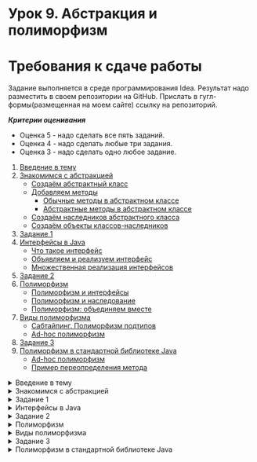 # Урок 9. Абстракция и полиморфизм


# Требования к сдаче работы
Задание выполняется в среде программирования Idea. Результат надо разместить в своем репозитории на GitHub.
Прислать в гугл-формы(размещенная на моем сайте) ссылку на репозиторий.


***Критерии оценивания***
* Оценка 5 - надо сделать все пять заданий.
* Оценка 4 - надо сделать любые три задания.
* Оценка 3 - надо сделать одно любое задание.

1. [Введение в тему](#введение-в-тему)
2. [Знакомимся с абстракцией](#знакомимся-с-абстракцией)
   * [Создаём абстрактный класс](#создаём-абстрактный-класс)
   * [Добавляем методы](#добавляем-методы)
     - [Обычные методы в абстрактном классе](#обычные-методы-в-абстрактном-классе)
     - [Абстрактные методы в абстрактном классе](#абстрактные-методы-в-абстрактном-классе)
   * [Создаём наследников абстрактного класса](#создаём-наследников-абстрактного-класса)
   * [Создаём объекты классов-наследников](#создаём-объекты-классов-наследников)
3. [Задание 1](#задание-1)
4. [Интерфейсы в Java](#интерфейсы-в-java)
    * [Что такое интерфейс](#что-такое-интерфейс)
    * [Объявляем и реализуем интерфейс](#объявляем-и-реализуем-интерфейс)
    * [Множественная реализация интерфейсов](#множественная-реализация-интерфейсов)
5. [Задание 2](#задание-2)
6. [Полиморфизм](#полиморфизм)
   * [Полиморфизм и интерфейсы](#полиморфизм-и-интерфейсы)
   * [Полиморфизм и наследование](#полиморфизм-и-наследование)
   * [Полиморфизм: объединяем вместе](#полиморфизм-объединяем-вместе)
7. [Виды полиморфизма](#виды-полиморфизма)
   * [Сабтайпинг. Полиморфизм подтипов](#сабтайпинг-полиморфизм-подтипов)
   * [Ad-hoc полиморфизм](#ad-hoc-полиморфизм)
8. [Задание 3](#задание-3)
9. [Полиморфизм в стандартной библиотеке Java](#полиморфизм-в-стандартной-библиотеке-java)
   * [Ad-hoc полиморфизм](#ad-hoc-полиморфизм-1)
   * [Пример переопределения метода](#пример-переопределения-метода)

<details>
<summary>Введение в тему</summary>

# Введение в тему

Вы уже знаете, что в основе объектно-ориентированного программирования (ООП) лежат четыре принципа: инкапсуляция, наследование, абстракция и полиморфизм. С первыми двумя вы познакомились в прошлом спринте. А в этой теме вы рассмотрите абстракцию и полиморфизм.

Вы научитесь создавать абстрактные классы и узнаете, как в Java решена проблема множественного наследования. Расширите свои знания о приведении типов и научитесь:

* реализовывать абстрактный класс из нескольких классов;
* реализовывать интерфейс из одного или нескольких классов;
* перегружать метод.

Ещё вы изучите, как концепция полиморфизма реализована в стандартной библиотеке Java, и поймёте разницу между автоматическим и явным приведением ссылочных типов.

Но обо всём по порядку! Начнём с абстракции.

</details>

<details>
<summary>Знакомимся с абстракцией</summary>

# Знакомимся с абстракцией

Абстракция (англ. abstraction, «отвлечение»), применительно к ООП, это принцип, при котором пользователю класса доступны только методы, описывающие основное поведение, а остальные детали скрыты внутри реализации. Одним из инструментов для достижения абстракции является инкапсуляция. Используя этот принцип, программист описывает, что делает класс, а не то как он это делает.

Например, когда вы спрашиваете у своей умной колонки «Какая завтра будет погода?», запускается примерно такая цепочка действий:

* голосовой помощник анализирует ваш вопрос;
* переводит его в машинный код, понятный компьютеру;
* отправляет запрос на сервер;
* получает данные о погоде;
* переводит их в голосовое представление;
* и наконец воспроизводит ответ.

Всё это выполняется молниеносно, совершенно незаметно для пользователя. Вам не нужно понимать, какие процессы происходят внутри колонки, чтобы взаимодействовать с ней. Достаточно знать, что она умеет отвечать на вопросы.

Таким образом, разработчики предоставили вам простой в использовании голосовой интерфейс и дали возможность **абстрагироваться** от деталей его реализации.

![img_4.png](img_4.png)

Именно принцип абстракции в ООП позволяет программисту работать с объектами и классами, даже если он не знает, как они устроены и какие алгоритмы скрыты в их реализации.

Например, для работы с объектами класса `ArrayList` вам не обязательно знать о том, что они хранят элементы в обычном массиве и создают новый, если в старом заканчивается свободное место. Вам достаточно знать, что они умеют хранить элементы и добавлять новые.

А вот ещё один пример абстракции. Вы работали с классом `Random`, 
когда изучали цикл `while`. Чтобы сгенерировать случайное число,
нужно вызвать метод `nextInt(int bound)`. 
А вот конкретный алгоритм, реализованный внутри этого класса и 
отвечающий за генерацию, знать совсем не обязательно.

## Создаём абстрактный класс

Абстрактный класс — это базовый класс, у которого не может быть экземпляров.
На его основе создаются обычные классы, объединённые общими чертами.

В абстрактном классе могут быть различные поля и даже конструкторы,
основное отличие заключается в методах. 
Наряду с конкретными методами он может содержать и абстрактные — заготовки 
методов без реализации (без тела метода), только с их описанием. 
То есть абстрактные заготовки с информацией о том, **что** сможет делать объект. 
А реализация методов, то есть то, **как** объект будет что-то делать, 
будет находиться в классах-наследниках этого абстрактного класса.

Рассмотрим, как устроены абстрактные классы и для чего они нужны, 
на примере жаб и лягушек. И те, и другие относятся к одному классу животных — амфибиям.
И действительно, у них много общих черт:
* строение тела (четыре конечности, голова и отсутствие хвоста),
* гастрономические предпочтения (они едят насекомых),
* способ размножения (откладывают икру) и прочее.

Но есть и различия. И те, и другие умеют передвигаться по суше и дышать,
правда, делают это разными способами:

* лягушки прыгают, а жабы ходят;
* лягушки дышат лёгкими и кожей, а жабы — только лёгкими.

Допустим, нам нужно написать программу, 
в которой будет два класса — `Frog` (англ. «лягушка») и `Toad` (англ. «жаба»). 
Если у этих классов не будет общего родителя, то, 
во-первых, у нас появится много повторяющегося кода, а во-вторых, 
не будет прослеживаться их сходство.

Удобнее будет создать общий для них класс `Amphibian` (англ. «амфибия») и 
перечислить в нём названия методов, которые относятся ко всем земноводным: 
есть, размножаться, передвигаться, дышать. 
Это и будет нашей заготовкой для будущих амфибий — абстрактный класс `Amphibian`! 
А `Frog` и `Toad` станут его классами-наследниками, 
в которых пропишем конкретную реализацию методов: прыгучесть для лягушек, 
ходьбу для жаб и так далее.

![img_5.png](img_5.png)

Пришло время объявить **абстрактный** класс. 
Для этого нужно указать специальное ключевое слово `abstract`:

```java
public abstract class Amphibian {
    
} 
```

Отлично! Получился абстрактный класс `Amphibian`, который будет описывать всех 
земноводных животных.

У абстрактных классов есть одна важная особенность: 
**у них не может быть объектов**.
В природе тоже из икры не может появиться какая-нибудь абстрактная амфибия — 
она всегда будет либо жабой, либо лягушкой (или другим конкретным представителем вида земноводных).

Создавать объекты, относящиеся к абстрактным классам, 
можно в классах-наследниках. Об этом расскажем дальше.



```java
public class Practicum {

    public static void main(String[] args) {
        Amphibian abstractAmphibian = new Amphibian();
    }
}

abstract class Amphibian {
    
}
```
```
Если же вы всё-таки попытаетесь в своей программе создать абстрактную амфибию, 
Java выдаст ошибку: “`Amphibian is abstract; cannot be instantiated`” 
(англ. «`Amphibian` — абстрактный класс; у него не может быть объектов»).

```

> 💡 В коде стандартной библиотеки Java есть много абстрактных классов. 
> Например, в классе AbstractList представлены заготовки методов, 
> которые реализованы в классе-наследнике ArrayList. 
> Коллекция LinkedList тоже наследуется от AbstractList, 
> поэтому набор её базовых методов такой же, как и у ArrayList, 
> но способ хранения данных внутри класса другой.


## Добавляем методы

Итак, вы объявили абстрактный класс `Amphibian`. 
Теперь добавим в него методы, которые в абстрактных классах могут быть двух видов:

* обычные (они пишутся с реализацией, которая будет общей для всех классов-наследников);
* и абстрактные (они указываются без реализации, потому что у каждого из классов-наследников она будет своя).

Рассмотрим каждый из них подробнее.

### Обычные методы в абстрактном классе
Если у группы разных объектов реализация какого-то действия совпадает, то её лучше написать сразу в абстрактном классе, внутри обычного метода. В таком случае не придётся дублировать один и тот же код во множестве классов.

Например, и лягушки, и жабы одинаковым образом реализуют метод `eat()` — и те, и другие с удовольствием едят насекомых. Поэтому можно сделать его общим. 
Для этого внутри абстрактного класса объявим обычный метод `eat()` и напишем его реализацию:

```java
public abstract class Amphibian {

    public void eat() { 
        System.out.println("Кушаю насекомых!");
    }
} 
```

Теперь метод `eat()` и его реализация будут общими для всех классов-наследников абстрактного класса `Amphibian`.

### Абстрактные методы в абстрактном классе

Как вы выяснили, у лягушек и жаб есть ещё и такие совпадающие 
действия — передвигаться по суше и дышать, но реализуют они их разными способами. 
Чтобы корректно отобразить это в программе, нам понадобятся **абстрактные методы**.

При объявлении абстрактного метода указывается только его 
сигнатура(_имя метода вместе с упорядоченным набором его параметров._) и 
тип возвращаемого значения, а тело не требуется.

Абстрактные методы дают информацию только о том, 
что сможет делать объект класса-наследника. Например, передвигаться по суше — `move()`. 
Информацию о том, как именно он будет это делать (прыгать или ходить),
будут содержать классы-наследники абстрактного класса `Amphibian` — `Frog` и `Toad`.

Чтобы объявить абстрактный метод, 
перед типом возвращаемого значения необходимо указать ключевое слово `abstract`. 
Тело метода при этом будет отсутствовать — вместо него ставится точка с запятой:

```java
public abstract class Amphibian {

    public void eat() { // обычный метод с реализацией
        System.out.println("Кушаю насекомых!");
    }

    public abstract void move(); // абстрактный метод без реализации
}
```

Метод `move()` будет общим для всех классов-наследников абстрактного класса `Amphibian`,
но реализовывать его они будут по-разному. Как именно — расскажем дальше.

Бывают случаи, когда разработчику нужно создать базовый класс с общей логикой. 
Тогда абстрактных методов в абстрактном классе может не быть.

Например, в математике есть фигура параллелограмм — четырёхугольник, 
у которого противоположные стороны попарно параллельны. 
Частные случаи параллелограмма — ромб, квадрат и прямоугольник.
У них есть два одинаковых свойства — высота и ширина, 
а также общий способ подсчёта площади фигуры.


![img_6.png](img_6.png)

В коде это можно представить следующим образом:

```java
public abstract class Parallelogram { // объявление абстрактного класса
    private double height; // высота
    private double width; // ширина

    // класс будет содержать только обычный метод
    // для нахождения площади
    public double getArea() { // 
        return height * width;
    }
}
```
Абстрактный класс, в котором есть только обычные методы, 
всё равно будет абстрактным. 
А вот если в обычном классе появится хотя бы один абстрактный метод — 
нужно будет этот класс объявить абстрактным, иначе возникнет ошибка.

### Создаём наследников абстрактного класса

Абстрактный класс — это только заготовка,
которая становится конкретной и реализуется в полной мере только в классах-наследниках.

Класс-наследник должен реализовать 
все унаследованные абстрактные методы, 
иначе при компиляции программы возникнет ошибка:
“`<Class name> is not abstract and does not override abstract method <method name> in 
<abstract class name`>” (англ. «[Класс] не является абстрактным и не переопределяет метод из [абстрактного класса]»).

От абстрактного класса `Amphibian` с помощью ключевого слова `extends` объявим 
два класса-наследника — `Frog` и `Toad`. 
И опишем в них реализацию абстрактного метода `move()`. 
Для этого укажем сигнатуру метода и напишем тело метода в фигурных скобках с 
аннотацией `@Override`:

`Frog.java`
```java
public class Frog extends Amphibian {

    @Override
    public void move() {
        System.out.println("Я передвигаюсь по суше прыжками.");
    }

}
```

`Toad.java`
```java
public class Toad extends Amphibian {

    @Override
    public void move() {
        System.out.println("Я важно хожу.");
    }

}
```

> Допустим, разработчик не хочет реализовывать в классе-наследнике 
> все абстрактные методы базового класса. 
> Тогда он обязательно должен объявить класс-наследник также абстрактным.


### Создаём объекты классов-наследников

У абстрактного класса не может быть объектов. 
Зато они могут быть у его классов-наследников.
И объявляются эти объекты через конструктор конкретного класса.

Например, чтобы создать экземпляр класса `Frog`, 
необходимо вызвать его конструктор `new Frog()`:

```java
public class Practicum {

    public static void main(String[] args) {
        Frog frog = new Frog();
        System.out.println("Привет! Я - зелёная лягушка.");
        frog.move();

        Toad toad = new Toad();
        System.out.println("Привет! Я - коричневая жаба.");
        toad.move();
    }

}
```

Обратите внимание, что при создании объектов в программе будет
вызван конструктор конкретного класса `Frog` или `Toad`, а не `Amphibian`.

Абстрактный класс содержит конструктор по умолчанию, 
но вы можете определить вместо него любые конструкторы с параметрами.

Например, создадим общую переменную `color` в абстрактном классе `Amphibian` и будем передавать в неё конкретный цвет из классов-наследников:

`Amphibian.java`
```java
public abstract class Amphibian {
    private String color;

    protected Amphibian(String color) {
        this.color = color;
    }

    public abstract void move();

    public abstract String getColor();

    public void eat() {
        System.out.println("Кушаю насекомых");
    }

}
```
У абстрактного класса `Amphibian` появился конструктор с параметром! 
До этого конструкторы по умолчанию классов-наследников обращались к
конструктору родителя без параметров. Но теперь его нет, поэтому возникнет ошибка.

Чтобы её исправить, необходимо доработать классы `Frog` и `Toad`. 
Они должны вызывать конструктор абстрактного класса с параметром `color`:

`Frog.java`

```java
public class Frog extends Amphibian {

    protected Frog() {
        super("зеленая");
    }

    @Override
    public void move() {
        System.out.println("Я передвигаюсь по суше прыжками.");
    }

    @Override
    public String getColor() {
        return color;
    }
}
```
`Toad.java`
```java
public class Toad extends Amphibian {

    protected Toad() {
        super("коричневая");
    }

    @Override
    public void move() {
        System.out.println("Я важно хожу.");
    }

    @Override
    public String getColor() {
        return color;
    }
}
```

Теперь, когда вы создаёте объекты классов `Frog` и `Toad`, 
вам не нужно указывать, зелёные они или коричневые.
Цвет находится внутри этих классов и одинаков для всех их объектов.

> Если у большинства классов-наследников 
> реализация какого-нибудь метода совпадает 
> — её можно перенести в абстрактный класс, чтобы избежать дублирования. 

Но при этом метод будет возвращать разное значение для разных классов: 
это будет зависеть от значения переменной color, переданной в конструктор.

Например, реализация метода `getColor()` у классов `Frog` и `Toad` получилась одинаковой.
Вынесем её в базовый класс `Amphibian`:

`Practicum.java`

```java
public class Practicum {

    public static void main(String[] args) {
        Frog frog = new Frog();
        System.out.println("Привет! Я - " + frog.getColor() + " лягушка.");
        frog.move();

        Toad toad = new Toad();
        System.out.println("Привет! Я - " + toad.getColor() + " жаба.");
        toad.move();
    }

}
```

`Amphibian.java`

```java
public abstract class Amphibian {
    protected String color;

    protected Amphibian(String color) {
        this.color = color;
    }

    public abstract void move();

    public String getColor() {
        return color;
    }

    public void eat() {
        System.out.println("Кушаю насекомых");
    }

}
```

`Frog.java`
```java
public class Frog extends Amphibian {

    protected Frog() {
        super("зеленая");
    }

    @Override
    public void move() {
        System.out.println("Я передвигаюсь по суше прыжками.");
    }

}
```
`Toad.java`
```java
public class Toad extends Amphibian {

    protected Toad() {
        super("коричневая");
    }

    @Override
    public void move() {
        System.out.println("Я важно хожу.");
    }

}
```
> Теперь классы-наследники могут использовать реализацию метода из родительского класса либо переопределить её.
</details>

<details>
<summary>Задание 1 </summary>

# Задание 1

В уроке вы столкнулись с задачей выбора методов будущего абстрактного класса. 
Такие решения лучше принимать до написания программы. 
Этот этап — проектирование будущего решения, отличает дилетантов от профессионалов. 
Теперь, опираясь на результаты этапа проектирования, 
вы можете реализовать свою иерархию классов для питомцев.

У любого домашнего питомца `Pet` есть несколько действий:

* спать `sleep()` (при вызове этого метода ваша программа должна выводить слово Сплю),
* играть `play()` (программа должна вывести Играю)
* издавать какой-то звук `giveVoice()`

а также свойство — количество лапок `pawsCount`.   

Дополнительно к базовым возможностям, 
кошка может поймать мышку `catchMouse()` (в этом случае выведите `Поймала мышку!`), 
хомяк — спрятать еду `hideFood()` (`Вся еда — в щёчках!`), 
а собака — принести палку `bringStick()` (`Принёс палочку, как хороший мальчик!`).

`Practicum.java`
```java
public class Practicum {

    public static void main(String[] args) {
        Cat cat = new Cat();
        cat.catchMouse();
        cat.giveVoice();

        Dog dog = new Dog();
        dog.bringStick();
        dog.play();

        Hamster hamster = new Hamster();
        hamster.hideFood();
        hamster.sleep();

        Fish fish = new Fish();
        fish.sleep();

        Spider spider = new Spider();
        System.out.println("У паука " + spider.getPawsCount() + " лапок.");
    }

}
```

`Pet.java`
```java
public class Pet {
}
```

`Fish.java`
```java
public class Fish {
}
```

`Spider.java`
```java
public class Spider {
}
```
`Dog.java`
```java
public class Dog {
}
```

`Cat.java`
```java
public class Cat {
}
```

`Hamster.java`
```java
public class Hamster {
}
```

# Подсказки

* Чтобы объявить абстрактный класс, используйте ключевое слово `abstract`
перед объявлением класса — `public abstract class Pet`.
* Чтобы указать, что классы наследуется от абстрактного, 
используйте ключевое слово `extends` и название абстрактного класса — 
`public class Cat extends Pet`.
* Реализации методов `sleep()`, `play()` 
у всех питомцев совпадают — эти методы можно вынести в абстрактный класс
в виде обычных, не абстрактных методов.

* Во всех классах есть метод с одинаковой сигнатурой `giveVoice()`,
но значение, которое возвращает метод, отличается. 
Это можно выразить с помощью добавления в класс `Pet` 
конструктора с параметром `Pet(String voice)` и перенести метод в абстрактный класс.

* Ключевое слово `super` позволяет вызвать метод или конструктор суперкласса, 
а также обратиться к его полям. (Вызов конструктора класса-родителя через `super`
должен быть первой строкой в конструкторе класса-наследника.)

* Геттеры и сеттеры нужны для работы с полями класса, закрытыми модификатором private.

</details>


<details>
<summary>Интерфейсы в Java</summary>

# Интерфейсы в Java

Механизм наследования в Java очень удобен, но у него есть важное ограничение 
— **наследоваться можно только от одного класса**. 
Этот запрет поставлен для того, чтобы предотвратить ситуацию конфликтного наследования,
которая называется **проблемой ромба, или алмаза** (англ. _diamond problem_) и может возникать в языках с множественным наследованием.

> Встречается и более устрашающее название: убийственный ромб (алмаз) смерти (англ. deadly diamond of death).

Предположим, у нас есть абстрактный класс `Animal` (англ. «животное») с
абстрактным методом `eat()` (англ. «есть»). От класса `Animal` наследуются класс `Pet` 
(англ. «домашнее животное») и класс `Mammal` (англ. «млекопитающее»).

В каждом из них метод `eat()` реализован по-своему:
* «Кушаю еду, которую даёт мне хозяин!» — в классе `Pet`;
* «Кушаю еду, которую раздобуду сам!» — в классе `Mammal`.

Кроме этого, и у `Pet`, и у `Mammal` есть уникальные методы:

* `playWithToy()` (англ. «играть с игрушкой»), актуальный для домашних питомцев,
* `feedWithMilk()` (англ. «кормить потомство молоком»), характерный для млекопитающих.

А теперь представьте, что нам нужно создать ещё один класс — `Cat` (англ. «кошка»).
Он должен описывать кошку, которая является и млекопитающим, 
и домашним животным. 

В языке с множественным наследованием было бы удобно унаследовать класс `Cat` и от `Pet`,
и от `Mammal`, потому что кошка совмещает в себе 
уникальные методы и домашних питомцев, и млекопитающих.

Но и у `Pet`, и у `Mammal` есть общий метод `eat()` — с разными реализациями. 
Какую же из них в таком случае должен использовать класс `Cat` при вызове метода `eat()` 
у своего объекта?

![img_7.png](img_7.png)

Это и есть проблема ромба. Из-за неё программа бы не смогла выполнить метод `eat()`
и завершила бы работу с ошибкой. Или ещё хуже: выполнила бы не ту реализацию, 
на которую рассчитывал разработчик.
Именно поэтому в `Java` и запрещено множественное наследование: 
ещё на стадии компиляции будет выдана ошибка.

И всё же в некоторых случаях сложная иерархия необходима. 
Например, чтобы обозначить, что кошка — это и млекопитающее,
и домашний питомец. Для этого используют **интерфейсы**. Рассмотрим подробнее, что это такое.


## Что такое интерфейс

Чтобы, с одной стороны, обойти ограничение множественного наследования,
а с другой — решить проблему ромба, в Java добавили **интерфейсы** (англ. interface — «взаимодействие»).

В обычной жизни вы не раз сталкивались с интерфейсами. 
Например, у любого автомобиля есть педаль газа, педаль тормоза и руль — это интерфейс, 
с помощью которого водитель взаимодействует с машиной. 
Интерфейс описывает общую концепцию функциональности (автомобиль умеет набирать и 
снижать скорость, менять направление движения), 
а её конкретная реализация (форма педалей, дизайн руля) зависит от производителя.

В программировании **интерфейс** (англ. _interface_)— это набор сигнатур методов, 
которые описывают функциональность объектов относящихся к интерфейсу, 
но не реализуют её. 
Интерфейс может быть имплементирован, или реализован (от англ. _implement_ — «реализовывать»), 
его классах-реализациях, которые наполняют методы конкретным поведением. 
Можно воспринимать интерфейс как контракт: класс, который реализует интерфейс,
обязуется выполнять методы, описанные в нём.

На основе интерфейса нельзя создавать объект: у него нет конструктора по умолчанию 
и в него нельзя добавить конструкторы с параметрами.

В чём-то интерфейсы похожи на абстрактные классы, но всё же между ними есть различия. И самое главное — концептуальное:
* Абстрактные классы нужны для того, чтобы у всех классов-наследников создавать 
и поддерживать общую _структуру_. 
Они как бы говорят: «Все мои наследники будут похожи на меня: и свойствами, и методами!».

* Интерфейсы нужны для обозначения, что класс-реализация обладает 
определённой функциональностью. Их девиз мог бы быть таким: «Объекты класса, 
который имплементирует меня, умеют делать кое-что определённое!».

![img_8.png](img_8.png)

Представим, что нам нужно написать приложение для орнитологов-любителей.
Первым делом создадим абстрактный класс `Bird`, который описывает птиц. 
А дальше нужно решить: если мы прямо внутри него создадим абстрактный метод `fly()`, 
то что делать с пингвинами, страусами и другими птицами, которые не летают?

Можно, конечно, вместо одного создать два абстрактных класса:
для летающих и для нелетающих птиц. Они будут различаться всего лишь одним параметром,
а в остальном — дублировать друг друга. Это явно не лучшее решение.

Правильнее будет функциональность полёта вынести в интерфейс 
`Flyable` (от англ. «способный летать») с относящимися к нему методами взлёта, 
посадки и так далее. Все классы-наследники абстрактного класса `Bird`, 
описывающие летающих птиц, будут реализовывать этот интерфейс.

![img_9.png](img_9.png)

Интерфейс лишь указывает, что класс, реализующий его, обладает функциональностью, 
которая описана в этом интерфейсе. В нашем примере это — способность летать.

При этом один и тот же интерфейс может реализовывать множество разных, 
ни чём больше не связанных друг с другом классов. 
И в то же время один и тот же класс может реализовывать множество разных интерфейсов. 
Таким образом, при необходимости можно применить этот же интерфейс `Flyable` не только к птицам, 
но и к летучим мышам, самолётам, летающим белкам или воздушным змеям!

## Объявляем и реализуем интерфейс

Предположим, у нас есть готовое приложение-календарь, которое реализовано в классе `CalendarApp`. 
И мы хотим добавить в него новую функцию — возможность создавать, редактировать и 
удалять заметки. Для решения этой задачи удобнее всего будет создать отдельный интерфейс
с нужным нам функционалом. Назовём его `NoteBook`.

> 💡 В Java названия интерфейсов как правило являются прилагательными и заканчиваются 
> на суффикс -able (например, Serializable, Clonable или Iterable).
> Но иногда разработчики отступают от этого правила даже в коде 
> стандартной библиотеки — например, когда интерфейс представляет 
> собой семейство классов. В этом случае интерфейсы называют именами существительными 
> (например, List и Map).


Объявление интерфейса похоже на объявление класса, только вместо `class` 
используется ключевое слово `interface`. 
Внутри указываются методы без реализации: все методы интерфейса являются абстрактными 
по умолчанию. Мы пока добавим только один из них:

```java
public interface NoteBook { // Объявление интерфейса
    void addNote(String note); // Сигнатура метода добавления заметки
}

```

Модификаторы доступа писать не нужно — все методы интерфейса по умолчанию являются публичными.

Итак, объявили интерфейс `NoteBook`. Теперь имплементируем его в классе `CalendarApp`.
Чтобы класс реализовывал интерфейс, необходимо после названия класса указать ключевое
слово `implements` и имя интерфейса, 
а над реализацией метода интерфейса указать аннотацию `@Override` :

```java
import java.util.ArrayList;
import java.util.List;

public class CalendarApp implements NoteBook {
    List<String> notes = new ArrayList<>();

    @Override
    public void addNote(String note) {
        notes.add(note);
        System.out.println("Заметка успешно добавлена!");
    }
}

```

> Класс обязательно должен либо реализовать все методы интерфейса, 
> либо объявить себя абстрактным — иначе при компиляции возникнет ошибка:
> “`<Class name> is not abstract and does not override abstract method <method name> 
> in <interface name>`” 
> (англ. «[Класс] не является абстрактным и не переопределяет метод из [интерфейса]»).

В интерфейс `NoteBook` был добавлен метод для удаления 
заметок — `deleteNote(int index)`. 

```java
import java.util.ArrayList;
import java.util.List;

interface NoteBook {
    void addNote(String note);

    void deleteNote(int index);
}

class CalendarApp implements NoteBook {
    List<String> notes = new ArrayList<>();

    @Override
    public void addNote(String note) {
        notes.add(note);
        System.out.println("Заметка успешно добавлена!");
    }
    @Override
    public void deleteNote(int index)
    {
        if (index >= 0 && index < notes.size() )
        {   notes.remove(index);
            System.out.println("Заметка успешно удалена!");
        }
        else {
            System.out.println("Неверный индекс для удаления заметки");
        }
    }
}

public class Practicum {

    public static void main(String[] args) {
        CalendarApp noteBook = new CalendarApp();
        noteBook.addNote("Зайти в магазин после работы.");
        noteBook.addNote("Позвонить маме.");

        noteBook.deleteNote(0);
    }

}
```

В интерфейсе можно объявить поля, но они всегда будут **статическими константами**(Поля интерфейсов по умолчанию будут иметь модификаторы `static final`). 
Поэтому в полях интерфейса сохраняют значения, которые нужно использовать 
в различных частях программы — их модификатор по умолчанию тоже будет `public`, как и у методов.


```java
interface Math {
    double PI = 3.141592653589793;
}

public class Practicum {

    public static void main(String[] args) {
       System.out.println("Значение числа Pi = " + Math.PI);
    }
}
```


## Множественная реализация интерфейсов

Один класс может реализовывать сразу несколько интерфейсов.

Вернёмся к примеру с птицами. Допустим, чайка в нашей программе реализует несколько интерфейсов:
`Flyable()` (от англ. «способность летать»), `Waterfowl()` (от англ. «способность плавать»),
`Hunter()` (от англ. «способность охотиться»). 
А утка только два: `Flyable()` и `Waterfowl()`.

В коде это можно описать следующим образом:
```java
public interface Flyable { // способность летать
    void fly(); //метод полёта
    void land(); //метод посадки
}

public interface Waterfowl { // способность плавать
    void swim(); // метод плаванья
}

public interface Hunter { // способность охотиться
    void hunt(); // метод охоты
}

public Seagull implements Flyable, Waterfowl, Hunter {

    @Override
    public void fly() {
        System.out.println("Парю над морем!"); 
    }

    @Override    
    public void land() {
        System.out.println("Мягкая посадка.");
    }

    @Override
    public void swim() {
        System.out.println("Качаюсь на волнах!");
    }

    @Override
    public void hunt() {
        System.out.println("Ловлю рыбку.");
    }
}

public Duck implements Flyable, Waterfowl {

    @Override
    public void fly() {
          System.out.println("Лечу над камышами!");
    }
    
    @Override
    public void land() {
        System.out.println("Смешно сажусь на воду.");
    }

    @Override
    public void swim() {
        System.out.println("Плаваю в пруду!");
    }
}

```

Возможность реализовывать несколько интерфейсов решает проблему ромба, 
которая описывалась в начале урока. Заменим классы `Animal`, `Pet` и `Mammal` на интерфейсы, 
а класс `Cat` будет их реализовывать.  
В результате получаем следующую иерархию:

![img_10.png](img_10.png)

В этом случае «проблемы ромба» уже не возникнет. 
Так как реализация метода `eat()` будет только одна — в классе `Cat`. 
Интерфейсы содержат только сигнатуру метода, поэтому неоднозначности, 
какую из реализаций метода вызвать, не возникнет.
Но теперь объект класса `Cat` можно использовать в качестве `Animal`, `Pet` или `Mammal`.

Начнём работать над этой схемой: дополним описание интерфейса `Pet` методом `eat() `
и добавим описание интерфейса `Mammal`:

`Mammal.java`
```java
public interface Mammal {
    // У интерфейса Mammal есть аналогичный метод
    void eat();
    void giveMilk();
}
```
`Pet.java`
```java
public interface Pet {
    int getPawsCount();
    void makeNoise();
    void play();
    //Добавляем метод eat()
    void eat();
} 
```

Чтобы указать, что класс `Cat` реализует оба интерфейса, 
необходимо перечислить их после ключевого слова implements через запятую и 
реализовать методы обоих интерфейсов. При этом «проблемы ромба» 
уже не возникнет — реализация метода `eat()` будет всего одна (в самом классе `Cat`):

```java
public class Cat implements Pet, Mammal {
    @Override
    public int getPawsCount() {
        return 4;
    }

    @Override
    public void makeNoise() {
        System.out.println("Мяу!");
    }

    @Override
    public void play() {
        System.out.println("Играю с мячиком.");
    }

    // Метод будет переопределять и метод из интерфейса Pet, и метод из интерфейса Mammal
    @Override
    public void eat() {
        System.out.println("Люблю покушать рыбку.");
    }

    @Override
    public void giveMilk() {
        System.out.println("Кормлю котят молоком.");
    }
}
```

Отлично, с множественной реализацией интерфейсов разобрались! 
Теперь объекты класса `Cat` можно использовать в программе,
указывая им любой из типов интерфейсов, которые имплементирует этот класс. 
Если нам необходимо в коде программы обращаться к кошке как к домашнему питомцу, 
мы укажем тип переменной `Pet`, а если как с млекопитающим — тип `Mammal`.


> Создайте проект и скопируйте в него код ниже и проверьте, что будут доступны только те методы, которые есть у указанного типа.

```java
public class Practicum {

    public static void main(String[] args) {
        Pet pet = new Cat();
        pet.play();
        pet.eat();
        // Такого метода в интерфейсе Pet нет - произойдет ошибка
        pet.giveMilk();

        Mammal mammal = new Cat();
        mammal.giveMilk();
        mammal.eat();
        // Такого метода в интерфейсе Mammal нет - произойдет ошибка
        mammal.play();
    }
}
class Cat implements Pet, Mammal {
    @Override
    public int getPawsCount() {
        return 4;
    }

    @Override
    public void makeNoise() {
        System.out.println("Мяу!");
    }

    @Override
    public void play() {
        System.out.println("Играю с мячиком.");
    }

    // Метод будет переопределять и метод из интерфейса Pet, и метод из интерфейса Mammal
    @Override
    public void eat() {
        System.out.println("Люблю покушать рыбку.");
    }

    @Override
    public void giveMilk() {
        System.out.println("Кормлю котят молоком.");
    }
}
interface Mammal {
    // У интерфейса Mammal есть аналогичный метод
    void eat();
    void giveMilk();
}
interface Pet {
    int getPawsCount();
    void makeNoise();
    void play();
    //Добавляем метод eat()
    void eat();
}
```

```dtd
submission/Practicum.java:8: error: cannot find symbol

        pet.giveMilk();

           ^

  symbol:   method giveMilk()

  location: variable pet of type Pet

submission/Practicum.java:14: error: cannot find symbol

        mammal.play();

              ^

  symbol:   method play()

  location: variable mammal of type Mammal

2 errors
```

Осталось совсем немного, чтобы закончить иерархию — давайте теперь унаследуем 
от `Animal` интерфейсы `Pet` и `Mammal`. 
Для того чтобы указать, что один интерфейс наследует другой,
в Java используется ключевое слово `extends`
(да, то самое, которое ранее мы использовали для наследования классов!):

```java
public interface Animal {
    int TYPES_OF_ANIMALS_COUNT = 1_600_000;

    void eat();
} 
```
```java
public interface Pet extends Animal {
    int getPawsCount();
    void makeNoise();
    void play();
    void eat();
}
```
```java
public interface Mammal extends Animal {
    void eat();
    void giveMilk();
}
```
Получается, теперь у нас кисулькены наследуют сразу три интерфейса! 
Использовать их в программе мы теперь можем,
указывая интерфейс `Animal`, который котики будут наследовать от интерфейсов `Pet` и `Mammal`:

```java
public class Practicum {

    public static void main(String[] args) {
        Pet pet = new Cat();
        pet.play();
        pet.eat();

        Mammal mammal = new Cat();
        mammal.giveMilk();
        mammal.eat();

        Animal animal = new Cat();
        animal.eat();
    }
}
class Cat implements Pet, Mammal {
    @Override
    public int getPawsCount() {
        return 4;
    }

    @Override
    public void makeNoise() {
        System.out.println("Мяу!");
    }

    @Override
    public void play() {
        System.out.println("Играю с мячиком.");
    }

    // Метод будет переопределять и метод из интерфейса Pet, и метод из интерфейса Mammal
    @Override
    public void eat() {
        System.out.println("Люблю покушать рыбку.");
    }

    @Override
    public void giveMilk() {
        System.out.println("Кормлю котят молоком.");
    }
}
interface Mammal extends Animal {
    void eat();
    void giveMilk();
}
interface Pet extends Animal {
    int getPawsCount();
    void makeNoise();
    void play();
    void eat();
}
interface Animal {
    int TYPES_OF_ANIMALS_COUNT = 1_600_000;

    void eat();
}

```

Подведём итоги. С помощью интерфейсов можно реализовать сложную иерархию сущностей, 
которую не получается сделать, используя классы.

Интерфейсы — это мощный механизм, который вы будете много использовать 
в своих программах. А
ещё они очень часто встречаются в коде стандартной библиотеки Java — например, 
уже знакомый вам класс `ArrayList` на самом деле реализует общий интерфейс 
для всех списков `List`, и в коде программы с `ArrayList`-ом можно работать, 
указывая переменной тип интерфейса, а не конкретного класса:

```java
import java.util.ArrayList;
import java.util.List;

public class Practicum {

    public static void main(String[] args) {
        List<Integer> fibonacciNumbers = new ArrayList<>();

        fibonacciNumbers.add(0);
        fibonacciNumbers.add(1);
        fibonacciNumbers.add(1);
        fibonacciNumbers.add(2);
        fibonacciNumbers.add(3);

        System.out.println("Первые 5 чисел Фибоначчи:");
        for (int i = 0; i < fibonacciNumbers.size(); i++) {
            System.out.println(fibonacciNumbers.get(i));
        }
    }

} 
```
</details>

<details>
<summary>Задание 2</summary>

# Задание 2

В этом задании вам необходимо применить полученные знания об интерфейсах и 
абстрактных классах так, чтобы связать все фигуры в единую иерархию и 
написать программу-калькулятор, вычисляющую площадь фигур: ромба, квадрата,
прямоугольника и круга. Перед тем как вы начнёте, изучите одно небольшое, но важное примечание.

### Примечание

В случае наследования интерфейсов следует быть осторожными.  
Соблюдайте логическую непротиворечивость и базовые принципы подстановки. 
Например, в этом тренажёре вам необходимо связать прямоугольник и квадрат 
в цепочку наследования. 
Если рассматривать вопрос с математической точки зрения, 
то сомнений не будет. Но с точки зрения логики методов, 
которые будут исполняться в  классах, может возникнуть парадокс.

Представьте, что у интерфейса `Прямоугольник` есть методы, 
устанавливающие ширину и высоту фигуры — `getWidth()/setWidth(int w)`
и `getHeight()/setHeight(int h)`.
А у интерфейса `Квадрат` может появиться метод `getSize()/setSize(int s)` — сторона квадрата.

В классе, который реализует интерфейс `Квадрат` вы будете вынуждены реализовать 
все три метода.  Таким образом, меняя сторону квадрата, 
вы будете неявно менять два значения: ширину и высоту фигуры. 
И такое поведение может быть неожиданным для того кода, который использует ваш объект, 
считая его `Прямоугольником`.

Чтобы избежать этого парадокса, нужно добавить в интерфейсы только общие методы.

### код 
```java
public class Practicum {

    public static void main(String[] args) {
        Rectangle rectangle = new Rectangle(4, 6);
        System.out.println("Площадь прямоугольника 4см*6см = " + rectangle.getArea());

        Square square = new Square(3);
        System.out.println("Площадь квадрата 3см*3см = " + square.getArea());

        Rhombus rhombus = new Rhombus(4, 3);
        System.out.println("Площадь ромба со стороной 4см и высотой 3см = " + rhombus.getArea());

        Circle circle = new Circle(2);
        System.out.println("Площадь круга с радиусом 2см = " + circle.getArea());
    }

}
```

```java
public class Circle {
    // Радиус круга
    private final double r;

    public Circle(double r) {
        this.r = r;
    }

    public double getArea() {
        return Math.PI * r * r;
    }
}
```

```java
// В качестве корня иерархии всех фигур необходимо использовать заготовку интерфейса Figure
public interface Figure {
    // Ниже напишите объявление метода/ов, которые будут общими для всей иерархии классов
    ...
}
```

```java
public ... Parallelogram ... {
}
```

```java
public class Rectangle {
    // Длины сторон прямоугольника
    private final double a;
    private final double b;

    public Rectangle(double a, double b) {
        this.a = a;
        this.b = b;
    }

    public double getArea() {
        return a * b;
    }
}
```

```java
public class Rhombus {
    // Длина стороны ромба
    private final double a;
    // Высота ромба
    private final double h;

    public Rhombus(double a, double h) {
        this.a = a;
        this.h = h;
    }

    public double getArea() {
        return a * h;
    }
}
```

```java
public class Square {
    // Длина стороны квадрата
    private final double a;

    public Square(double a) {
        this.a = a;
    }

    public double getArea() {
        return a * a;
    }
}
```

### Подсказки

* У классов `Square`, `Rhombus` и `Rectangle` совпадает реализация метода `double getArea()`. 
Такой метод можно вынести в абстрактный класс `Parallelogram`.
* У всех классов есть метод double `getArea()`. Поскольку сигнатура метода одинаковая,
а способ подсчёта площади фигуры внутри метода — разный, метод можно вынести в 
базовый интерфейс `Figure`.
* Классы `Square`, `Rhombus` и `Rectangle` используют одинаковый набор параметров, 
эти параметры можно вынести в абстрактный класс и создать конструктор с параметрами.
* Некоторые из фигур являются частными случаями других. 
Например, квадрат — это частный случай прямоугольника, 
а прямоугольник — частный случай параллелограмма.
Такие фигуры можно унаследовать друг от друга. 
Если затрудняетесь построить иерархию фигур, воспользуйтесь схемой:
![img_11.png](img_11.png)


</details>

<details>

<summary>Полиморфизм</summary>

# Полиморфизм

Пришло время познакомить вас с последним, четвёртым принципом объектно-ориентированного программирования — **полиморфизмом**.

**Полиморфизм** (в переводе с греческого означает «многообразный») — это способность принимать разные формы. 
Он встречается не только в программировании. Например, у бабочек-пестрокрыльниц весной крылья оранжевые с тёмными пятнами, а летом — тёмные с белыми полосами.

Один из ярких примеров полиморфизма в химии — модификации углерода. 
Он может принимать форму графита (и тогда его вставляют в карандаши) или форму алмаза (и тогда он отправляется на огранку к ювелиру).

![img_12.png](img_12.png)

### Полиморфизм и интерфейсы


В применении к языкам программирования **полиморфизм** означает способность кода, например, одного и того же метода, одинаково работать с данными разных типов.

Допустим, в программе есть интерфейс MailClient, который описывает функциональность отправки и получения писем:

```java
public interface MailClient {
    void send(String from, String to, String text);
    void recieve();
}
```

Этот интерфейс могут реализовывать разные классы: голубь, почтальон, электронная почта. 
С каждым из них программа будет работать одинаковым образом. 
Если же мы захотим отправить письмо с помощью телеграфа (или с помощью его улучшенного варианта - телетайпа), 
достаточно будет сделать так, чтобы он реализовывал интерфейс MailClient.

В коде это реализуется следующим образом:
```java
public class Dove implements MailClient {
    @Override
    public void send(String from, String to, String text) {
        System.out.println("Голубь полетел к " + to + " от " + from + " с письмом: " + text);
    }

    @Override
    public void recieve() {
        System.out.println("Голубь вернулся с ответным письмом!");
    }
}
```
```java
public class Telegraph implements MailClient {
    @Override
    public void send(String from, String to, String text) {
        System.out.println("Телеграф передал для " + to + " от " + from + " коды букв с посланием: " + text);
    }

    @Override
    public void recieve() {
        System.out.println("Телеграф напечатал ответное сообщение.");
    }
} 
```

Как вы уже знаете, на основе интерфейса нельзя создавать объекты. 
Но можно объявить переменную с типом интерфейса и присвоить ей в качестве значения объект любого класса, который реализует этот интерфейс.

```java
    MailClient mailClient; // объявили переменную с типом интерфейса MailClient
    
    if(currentCentury < 20) {
        // присваеваем переменной в качестве значения объект класса Dove
        mailClient = new Dove();
    } else {
        // присваеваем переменной в качестве значения объект класса Telegraph
        mailClient = new Telegraph();
    }
    
    // конкретный тип объекта не важен, если он реализует 
    // интерфейс MailClient, потому что у него есть метод send()
    mailClient.send();
```

Если коду требуется только функциональность, описанная в интерфейсе MailClient, 
то не важно, какой конкретный тип будет у объекта, способного отправить и получить почту. 
С телеграфом программа будет взаимодействовать так же, как с голубем — если у них одинаковый интерфейс.

Такой подход позволяет выбирать конкретную реализацию (голубь или телеграф) 
Например в зависимости от настроек программы, 

Дан интерфейс Openable, описывающий предметы, которые можно открыть, и два класса: `Can` и `Window`.
Доработаем классы таким образом, чтобы они реализовывали интерфейс Openable.

```java

class Can implements Openable {
    @Override
    public void open() {
        System.out.println("Чтобы открыть жестяную банку, нужно потянуть кольцо-ключ.");
    }
}

interface Openable {
    void open();
}

public class Practicum {

    public static void main(String[] args) {
        Openable can = new Can();
        can.open();

        Openable window = new Window();
        window.open();
    }
}

class Window implements Openable {
    @Override
    public void open() {
        System.out.println("Чтобы открыть окно, нужно повернуть ручку.");
    }
}
```

### Полиморфизм и наследование

Полиморфизм в программировании проявляется не только в особенностях работы с интерфейсами, но и в механизме наследования.
По аналогии с интерфейсами можно сохранять объект наследника в переменную с родительским типом.

Например, создадим класс, описывающий грызунов — `Rodent` (англ. «грызун»). Добавим в него методы, 
общие для всех его представителей: `crunch()` (англ. «грызть») и `sleep()` (англ. «спать»). 
Кроме них, у наследников класса `Rodent` будут и уникальные свойства:

* `dive()` (англ. «нырять») у класса `Capybara` (англ. «капибара»),
* `jump()` (англ. «прыгать») у класса `Jerboa` (англ. «тушканчик»).

Поскольку все тушканчики и капибары являются грызунами, а значит умеют спать и грызть, объекты этих классов можно сохранять в переменные с родительским типом:

```java
// тип переменной - абстрактный класс Rodent, тип присваемого объекта Capybara
Rodent a = new Capybara();
// тип переменной - абстрактный класс Rodent, тип присваемого объекта Jerboa
Rodent b = new Jerboa();
```

При этом, если вы попытаетесь, наоборот, в переменной с типом класса наследника сохранить объект с типом класса родителя, произойдёт ошибка.

```java
// нельзя присвоить объект родительского типа переменной с типом-наследником
Capybara c = new Rodent(); // Ошибка!
```

Так делать нельзя, потому что объект более общего класса `Rodent` не может полностью заменить объект расширенного класса `Capybara`.

Другими словами, капибары подходят и под общее понятие «грызун», и под частное — «капибара». 
Эти зверьки могут выступать в обеих ролях. Но общее понятие «грызун» нельзя просто так свести к частному понятию «капибара».
Объект типа `Rodent` ничего не знает про то, как нырять. И если попытаться вызвать метод `dive`, присущий капибарам, 
то объект не смог бы его выполнить. Ведь в нём нет информации об этом методе. Поэтому такое присваивание запрещено.

Запустите код .
```java
class Rodent {
    public void crunch() {
        System.out.println("Грызун грызёт что угодно.");
    }

    public void sleep() {
        System.out.println("Грызун уснул.");
    }
}

class Capybara extends Rodent {

    @Override
    public void crunch() {
        System.out.println("Капибара любит грызть кукурузу.");
    }

    @Override
    public void sleep() {
        System.out.println("Капибара крепко спит.");
    }

    public void dive() {
        System.out.println("Капибара умеет нырять.");
    }
}

public class Practicum {

    public static void main(String[] args) {
        Rodent capybara = new Capybara();
        capybara.crunch();
        capybara.sleep();
       
    }

}
```

При наследовании в Java классы связываются отношением **IS-A** (англ. «является»): 
один класс является подклассом другого. Все капибары — грызуны, но не все грызуны — капибары.

![img_13.png](img_13.png)

### Полиморфизм: объединяем вместе

А вот более сложный пример полиморфмизма: программистка Катя.

Да-да, полиморфизм применим и к ней тоже: дома Катя выступает в роли обычного человека, который спит и кушает, — это можно описать с помощью класса `Person`.
Но у Кати есть и дополнительная функциональность: на работе, как и любой другой наёмный сотрудник, 
она выполняет свои задачи и получает за это зарплату. Это лучше вынести в отдельный интерфейс — `Employee`, 
потому что не все люди работают. Кроме того, у Кати есть специфичные «методы», 
характерные для программистов: ей приходится часто и подолгу обдумывать решение своих задач и дебажить код.

Поэтому логично будет описать Катю как объект класса `SoftwareDeveloper`, который наследуется от класса `Person` и реализует интерфейс `Employee`.

![img_14.png](img_14.png)

В таких случаях говорят, что класс `SoftwareDeveloper` является **полиморфным**, потому что для него выполняется следующее условие: он связан отношением IS-A
с более чем одним типом (классом или интерфейсом).

Проверим это утверждение:
* Класс `SoftwareDeveloper` является подтипом типа `Employee` (A Software Developer IS-A Employee),
* Класс `SoftwareDeveloper` является подтипом типа `Person` (A Software Developer IS-A Person).

Но это ещё не всё! Класс `SoftwareDeveloper` также наследуется от базового класса `Object`, поэтому следующее утверждение тоже будет верным:
Класс `SoftwareDeveloper` является подтипом типа `Object` (A Software Developer IS-A Object).

> 💡 В Java все классы наследуются от класса Object. Поэтому все классы полиморфные.

> Способность одинаково работать с объектами разного типа — лишь один из видов полиморфизма. Об остальных вы узнаете дальше.

 
</details>

<details>

<summary>Виды полиморфизма</summary>

# Виды полиморфизма

В прошлом уроке вы начали знакомиться с полиморфизмом. У него есть несколько видов. В большинстве случаев выделяют три вида полиморфизма:
* **Параметрический полиморфизм** (от англ. parametric polymorphism).
* **Полиморфизм подтипов** (от англ. _subtype polymorphism_), или по-другому **сабтайпинг** (от англ. _subtyping_).
Этот вид также называют **полиморфизм включения** (от англ _inclusion polymorphism_).
* **Ad-hoc полиморфизм**, или перегрузка (англ. _overloading_). 

> В программировании также есть понятие переопределения (от англ. overriding),
> которое относится к наследованию. Перегрузку не следует путать с переопределением.

В этом уроке вы рассмотрите полиморфизм подтипов и ad-hoc полиморфизм. С параметрическим полиморфизмом познакомимся в следующей теме.

## Сабтайпинг. Полиморфизм подтипов

Идея сабтайпинга состоит в том, что вместо значений **одного типа** можно использовать значения его **подтипов**.

Например, в Java можно присвоить число `5` переменной с типом `int`. 
Но число `5` также можно присвоить и переменной с типом `float`. 
Это означает, что данные типа `int` могут использоваться там, где требуется `float`, потому что `int` является его подтипом.

```java
class Practicum {
    public static void main(String[] args) {
        int a = 3;
        int b = 19;

        // вызываем метод sum и передаём ему аргументы типа int
        System.out.println("Сумма " + a + " и " + b + " равна " + sum(a, b));
    }

    // параметры метода sum имеют тип float
    public static float sum(float a, float b) {
        return a + b;
    }
}
```

Важно не путать сабтайпинг с наследованием. Тип `int` не наследует от `float`, следовательно, он не является его подклассом.
> Понятие подкласса не применимо к типу int, так как это примитивный тип данных.

Но `float` содержит и дробные, и целые числа, то есть он **включает** в себя значения типа `int`. 
Поэтому, с точки зрения системы типов, `int` — это подтип `float`.

Однако в Java механизм наследования позволяет воспользоваться сабтайпингом. 
Рассмотрим пример. Предположим, у нас есть базовый класс `Person`, который может описать любого человека.
У него есть наследники — классы `Teacher` и `Student`, описывающие людей конкретных профессий.

И студенты, и учителя — люди, так что тип данных `Person` **включает** в себя два подтипа: `Teacher`
и `Student`. Таким образом, объекты этих классов могут использоваться везде, где требуются объекты типа `Person`, ведь они наследуют его характеристики.

```java
class Person {
    private final String name;

    Person(String name) {
        this.name = name;
    }

    public String getName() {
        return name;
    }
}

class Teacher extends Person {
    Teacher(String name) {
        super(name);
    }
}

class Student extends Person {
    Student(String name) {
        super(name);
    }
}


class Practicum {
    public static void main(String[] args) {
        // создаём объект типа Teacher и передаём его в метод, ожидающий тип Person
        Teacher teacher = new Teacher("Василий Петрович");
        printPersonName(teacher);

        // создаём объект типа Student и передаём его в метод, ожидающий тип Person
        Student student = new Student("Мария");
        printPersonName(student);
    }

    // параметр метода printPersonName имеет тип Person
    public static void printPersonName(Person person) {
        System.out.println("Меня зовут " + person.getName());
    }
}
```

Подытожим. С точки зрения наследования, `Teacher` и `Student` — это подклассы `Person`. А с точки зрения полиморфизма, 
`Teacher` и `Student` — подтипы `Person`. Разница в том, что понятие типа данных и его подтипов более общее. 
Вы это увидели в первом примере, где вообще не использовались классы.

Взаимосвязь тип-подтип распространяется и на использование интерфейсов. 
Все классы, которые реализуют какой-либо интерфейс, автоматически становятся его подтипами.

```java
interface Printable {
    void print();
}

class Book implements Printable {
    private final String title;

    public Book(String title) {
        this.title = title;
    }

    public String getTitle() {
        return title;
    }

    @Override
    public void print() {
        System.out.println("Книга \"" + title + '"');
    }
}

class Point implements Printable {
    private final int x;
    private final int y;

    public Point(int x, int y) {
        this.x = x;
        this.y = y;
    }

    public int getX() {
        return x;
    }

    public int getY() {
        return y;
    }

    @Override
    public void print() {
        System.out.println("x: " + x + ", y: " + y);
    }
}

public class Practicum {
    public static void main(String[] args) {
        // создаём объект типа Book и передаём его в метод, ожидающий тип Printable
        Book book = new Book("Анна Каренина");
        printThis(book);

        // Создаём объект типа Point и передаём его в метод, ожидающий тип Printable
        Point point = new Point(5, -12);
        printThis(point);
    }

    // параметр метода printThis имеет тип Printable
    public static void printThis(Printable printable) {
        printable.print();
    }
}
```

Разберём этот пример. Метод `printThis` ожидает аргумент с типом данных `Printable`. 
Так как `Printable` — интерфейс, создать объект непосредственно этого типа нельзя. 

> У интерфейсов нет конструкторов и нет возможности создать объект интерфейса.

Такой метод был бы бессмысленным, если бы система типов Java не реализовывала сабтайпинг.

Благодаря полиморфизму подтипов вместо объекта с типом `Printable` 
можно передать объект любого его подтипа. В нашем случае  — это объекты классов `Book` и `Point`.

> Полиморфизм включения позволяет использовать значения других типов, если они являются подтипами требуемого типа. 
> (Например, все классы, реализующие интерфейс, являются его подтипами и могут быть использованы вместо него.)
> 
> Объекты дочерних классов можно использовать вместо родительского.
> (Дочерние классы являются подтипами родительского, и их объекты могут быть использованы в качестве значений родительского типа.)

Отметим ещё один важный аспект работы с сабтайпингом. Если вместо родительского типа подставить объекты его подтипов, 
то у них будут доступны только общие с родительским типом методы. Если в объектах подтипов есть другие методы,
отсутствующие в родительском типе, то они будут недоступны.  

Вернёмся к предыдущему примеру. Тип параметра у метода `printThis` указан как `Printable`.
Этот интерфейс декларирует только один метод — `print`. Полиморфизм подтипов позволяет передать в метод `printThis`
объекты классов `Book` и `Point`. Но внутри этого метода они будут восприниматься только как объекты типа `Printable`,
поэтому у них будет доступен только метод `print`. И если попытаться вызывать другие методы, 
например, `getTitle` или `getX`, то компилятор выдаст ошибку.

Запустите программу и изучите её код. Обратите внимание на полиморфный класс `SoftwareDeveloper` и то, 
как ведут себя его объекты в зависимости от указанного типа переменной.
Добавьте ввод имени с клавиатуры и попробуйте заменить имя «Катя» на своё.

```java

import java.util.Scanner;

public class Practicum {

    public static void main(String[] args) {
        String name = "Катя";

        System.out.println("Что " + name + " делает как работник:");
        Employee employee = new SoftwareDeveloper(name);
        employee.work();
        System.out.println("Получает зарплату за месяц: " + employee.getSalary() + " р.");
        // Таких методов в интерфейсе Employee нет - произойдет ошибка
        // employee.eat();
        // employee.doDebug();

        System.out.println("\nЧто " + name + " делает как человек:");
        Person person = new SoftwareDeveloper(name);
        person.eat();
        person.sleep();
        // Таких методов в классе Person нет - произойдет ошибка
        // person.work();
        // person.doDebug();

        System.out.println("\nЧто " + name + " делает как программист:");
        SoftwareDeveloper softwareDeveloper = new SoftwareDeveloper(name);
        softwareDeveloper.doDebug();
        softwareDeveloper.think();
    }
}
interface Employee {
    void work();

    double getSalary();
}
class Person {
    private final String name;

    public Person(String name) {
        this.name = name;
    }

    public void eat() {
        System.out.println("Обедает в кафе.");
    }

    public void sleep() {
        System.out.println("Крепко спит всю ночь.");
    }
}
class SoftwareDeveloper extends Person implements Employee {

    public SoftwareDeveloper(String name) {
        super(name);
    }

    @Override
    public void work() {
        System.out.println("Выполняет свою работу - пишет код весь день.");
    }

    @Override
    public double getSalary() {
        return 100500.0;
    }

    public void doDebug() {
        System.out.println("Ищет ошибки в коде.");
    }

    public void think() {
        System.out.println("Обдумывает решение задачи.");
    }
}
```

Полиморфизм подтипов — относят к универсальному полиморфизму. 
Это означает, что с его помощью можно написать одну версию метода, и он сможет работать с множеством типов. 
В последнем примере метод `printThis` может работать с объектами любых классов, реализующих интерфейс `Printable`. 
При этом не нужно для каждого отдельного типа добавлять новую версию метода `printThis`. В
этом и выражается универсальность: одна реализация, множество типов.

А теперь перейдём к ad-hoc полиморфизму. Его можно назвать противоположным **универсальному полиморфизму**: он основан на различении типов.

> К универсальному полиморфизму относят параметрический полиморфизм и сабтайпинг.

### Ad-hoc полиморфизм

Ad-hoc можно перевести как «специальный» полиморфизм. При использовании сабтайпинга можно один раз определить функцию, 
и она будет работать для любого количества подтипов. А в ad-hoc полиморфизме нужно каждый раз определять специальный вариант функции.

В Java ad-hoc полиморфизм реализуется через перегрузку (англ. _overloading_) методов. 
Этот механизм позволяет создавать множество реализаций **одного и того же метода**(_То есть метода с одним и тем же именем_.) до тех пор, пока различаются типы,
порядок или количество его параметров. 
При этом тип возвращаемого значения можно как менять, так и оставить одинаковым во всех реализациях.

```java
import java.util.ArrayList;
import java.util.Arrays;

class Printer {
    void print(int i) {
        System.out.println("Целое число: " + i);
    }

    void print(double d) {
        System.out.println("Дробное число: " + d);
    }

    void print(String s) {
        System.out.println("Строка: " + s);
    }

    void print(Object o) {
        System.out.println("Объект: " + o);
    }

    void print(int[] ints) {
        System.out.println("Массив: " + Arrays.toString(ints));
    }

    void print(int x, int y) {
        System.out.println("Сумма чисел " + x + " и " + y + " равна " + (x+y));
    }
}

public class Practicum {
    public static void main(String[] args) {
        Printer printer = new Printer();

        printer.print(5);
        printer.print(2.5);
        printer.print("Шла Саша по шоссе");
        printer.print(new ArrayList<>());
        printer.print(new int[]{1,2,3,4,5});
        printer.print(999, 1);
    }
}
```

Если посмотреть на код в методе `main`, можно увидеть, что метод `print` объекта типа `Printer` отлично работает с данными разных типов. 
Это означает, что метод `print` полиморфен. Но количество вариантов типов, с которыми этот метод может работать,
ограничено специальными перегруженными реализациями, что определены в классе `Printer`. 
При таком подходе компилятор сам выберет нужную реализацию — в зависимости от типа переданного аргумента, который становится известен на этапе компиляции.

>💡 Пример с принтером мы выбрали неспроста: хорошо известный вам метод для вывода `println` — пример перегрузки методов. 
> У него есть много разных реализаций, каждая из которых принимает свой параметр. 
> Поэтому можно вызывать его с разными типами: и с примитивами, и с объектами.

Ad-hoc полиморфизм позволяет подстраивать поведение конкретной реализации метода в зависимости от переданных аргументов. Эта возможность иногда очень помогает: например, при оптимизации работы метода с конкретными типами.

> 💡 Overloading vs overridng
> Очень важно не путать перегрузку (англ. _overloading_), относящуюся к ad-hoc полиморфизму, 
> и переопределение (англ. _overriding_), относящееся к наследованию. 
> Перегрузка позволяет создать множество реализаций для метода с одним и тем же названием.
> При этом не задействуются никакие механизмы наследования. Переопределение же, 
> наоборот, позволяет предоставить свою реализацию только для наследуемых методов.


Полиморфизм довольно не простая тема: в неё можно до бесконечности погружаться и узнавать новые аспекты и возможности. 
Если у вас голова идёт кругом от обилия производных слова «тип» и прочих терминов, это нормально!
Вы не раз пользовались возможностями полиморфизма, даже не подозревая это. А теперь вы разбираетесь, что к чему. И это прекрасно!

</details>

<details>

<summary>Задание 3</summary>

# Задание 3

Помогите пользователю вашего приложения связаться с другом через виртуальную АТС. Допишите модуль АТС, используя принципы полиморфизма.
Способ связи будет зависеть от модели телефона, принимающего вызов пользователя.
* Если у пользователя стационарный или мобильный телефон, то позвонить ему можно только по сотовой связи 
(в этом случае необходимо вывести сообщение `Набираем номер <targetNumber> и звоним по сотовой связи`).
* Любой смартфон — это мобильный телефон, но не любой мобильный телефон — смартфон! 
У смартфона есть возможность принимать звонки и сообщения как по сотовой связи, 
так и через сторонние приложения — в этом случае перед звонком нужно вывести сообщение `Позвоним через приложение <appName> по номеру <targetNumber>`.
* Если у пользователя мобильный телефон, ему можно отправить SMS: `Отправляем сообщение <messageText> по номеру <targetNumber>`.

* А пользователь смартфона может отправлять не только SMS, но и email — в этом случае нужно вывести сообщение `Напишем другу сообщение <messageText> по email <email>`.

`Phone.java`

```java
public ... Phone {
    private final String number;

    public Phone(String number) {
        this.number = number;
    }

    public final void makeCall(String targetNumber) {
        System.out.println("Звоним с номера " + number);
        System.out.println("Набираем номер " + targetNumber + " и звоним по сотовой связи");
        System.out.println("Привет!");
    }
}
```

`LandlinePhone.java`

```java
// допишите реализацию класса LandlinePhone
public class LandlinePhone {

}
```

`MobilePhone.java`

```java
public class MobilePhone {
    ...

    //объявите метод sendSms()
    ... {
        System.out.println("Отправляем сообщение " + messageText + " по номеру " + targetNumber);
    }
}
```

`Smartphone.java`

```java
// допишите реализацию класса Smartphone
public class Smartphone {

    ...
    // объявите метод sendEmail()
    ... {
        System.out.println("Напишем другу сообщение " + messageText + " по email " + email);
    }

}
```

`Practicum.java`

```java
import java.util.Scanner;

public class Practicum {

    public static void main(String[] args) {
        System.out.println("Вас приветствует виртуальная АТС!");

        Scanner scanner = new Scanner(System.in);
        System.out.println("Введите ваш номер телефона:");
        String number = scanner.next();
        System.out.println("Введите номер пользователя, которому хотите позвонить:");
        String friendNumber = scanner.next();
        System.out.println("Выберите модель телефона собеседника, 1 - стационарный телефон, 2 - мобильный телефон, 3 - смартфон:");
        int type = scanner.nextInt();

        if (type < 1 || type > 3) {
            System.out.println("Введена неверная модель телефона");
            return;
        }

        getPhone(type, number).makeCall(friendNumber);
    }

    public static ... getPhone(int type, String number) {
        if (...) {
            // если выбран стационарный телефон, создайте объект класса LandlinePhone
            return new LandlinePhone(number);
        } else if (...) {
            // если выбран мобильный телефон, создайте объект класса MobilePhone
            return new MobilePhone(number);
        } else {
            // иначе создайте экземпляр класса Smartphone
            ...
        }
    }

}
```

## Подсказки

* Базовые функции и свойства телефона, такие как номер
и возможность позвонить через сотовую связь, стоит вынести в абстрактный класс `Phone`. От этого класса будут наследоваться все остальные.
* Смартфон — это частный случай мобильного телефона. Ему доступны все те же функции, что и на мобильном, поэтому класс `Smartphone` необходимо унаследовать от класса `MobilePhone`.
* Чтобы добавить возможность пользователю смартфона звонить через сторонние приложения, добавьте в класс `Smartphone` перегрузку метода `makeCall(String targetNumber, String appName)`.
* Для отправки email метод смартфона должен принимать две строки — адрес почты и текст сообщения. 
Но при этом должна остаться возможность отправлять сообщения и с помощью SMS, поэтому переопределение метода не подойдёт — нужно добавить новый метод `sendEmail`, который будет принимать два параметра.

</details>


<details>

<summary>Полиморфизм в стандартной библиотеке Java</summary>

# Полиморфизм в стандартной библиотеке Java

В предыдущих уроках вы рассматривали концепцию полиморфизма на простых примерах из окружающего мира. Теперь расскажем, как она реализована в программировании — в стандартной библиотеке классов Java.

> 💡 В этом уроке будут даны сокращённые представления различных классов из JDK. Чтобы у вас была возможность ознакомиться с полным кодом классов, в комментариях к каждому листингу представлена ссылка на исходный код.

## Ad-hoc полиморфизм

Ad-hoc полиморфизм часто встречается в стандартной библиотеке Java.
Он позволяет расширить интерфейс класса через перегрузку метода.

Например, перегрузку метода можно встретить в классе `ArrayList`. В нём есть два метода для добавления элемента: по индексу и в конец списка.

Перегрузка позволяет сделать класс более удобным для разработчиков,
покрывая часто используемые случаи, например,  добавление нового элемента в конец списка.
Если бы метод для вставки элемента был только один (например, только метод добавления по индексу),
то разработчикам пришлось бы постоянно добавлять элемент в конец списка длинной командой `list.add(list.size(), element)`
(а добавление элемента в конец списка — частая операция!).

Поэтому, чтобы упростить написание кода, в интерфейс класса `ArrayList` добавили ещё один метод. 
Он принимает в качестве единственного аргумента сам элемент и автоматически добавляет его именно в конец списка:

```java
/* Ниже представлен упрощённый вид класса ArrayList, в котором */
/* показаны только интересующие нас методы. С полным кодом класса */
/* вы можете ознакомиться в стандартной библиотеке Java */
/* https://github.com/openjdk/jdk/blob/master/src/java.base/share/classes/java/util/ArrayList.java */

/* В этом примере E -- тип параметра списка */
/* Например, для списка строк E = String */
public class ArrayList<E> implements List<E> {

    public boolean add(E element) {
        // добавляет элемент в конец списка
    }

    public void add(int index, E element) {
        // добавляет элемент по индексу -- на указанную позицию
    }
}
```

Вы можете поступать аналогично и в ваших программах: если есть метод, который часто вызывается с одинаковым значением параметра,
то можно перегрузить его, зафиксировав это значение внутри метода. Так его станет проще вызывать.

Перед вами список студентов, в конец которого добавляются новые фамилии.
Изучите код и обратите внимание на различия методов `add(E element)` и `add(int index, E element)`.

```java

import java.util.ArrayList;
import java.util.List;

public class Practicum {

    public static void main(String[] args) {
        List<String> students = new ArrayList<>();
        // Если бы в ArrayList был только один метод для добавления элементов в список
        // Добавлять их в конец списка пришлось бы так:
        students.add(students.size(), "Петрова");
        students.add(students.size(), "Иванов");
        students.add(students.size(), "Васечкин");

        // Так как разработчики Java позаботились о программистах,
        // Добавлять элементы в конец списка можно проще:
        students.add("Последкина");
        students.add("Финальный");

        for (String student: students) {
            System.out.println(student);
        }
    }
}
```

Ещё один интересный пример перегрузки методов можно увидеть в классе `String`. 
Разработчикам часто приходится преобразовывать объекты к их строковому представлению — например,
чтобы вывести их на экран. Для этого в классе `String` есть целый набор перегруженных методов `valueOf()` 
под разные типы аргументов. В зависимости от того, какой тип аргумента будет передан в метод `valueOf()`, программа выберет подходящую реализацию метода:

```java
/* Ниже представлен упрощённый вид класса String, в котором */
/* показаны только интересующие нас методы. С полным кодом класса */
/* вы можете ознакомиться в стандартной библиотеке Java */
/* https://github.com/openjdk/jdk/blob/master/src/java.base/share/classes/java/lang/String.java */

public final class String {

    public static String valueOf(Object obj) {
        return (obj == null) ? "null" : obj.toString();
    }

    public static String valueOf(char data[]) {
        return new String(data);
    }

    public static String valueOf(boolean b) {
        return b ? "true" : "false";
    }

    public static String valueOf(int i) {
        return Integer.toString(i);
    }

    public static String valueOf(double d) {
        return Double.toString(d);
    }

}

```

Изучите код примера, который использует различные перегрузки метода `valueOf` из класса `String`.

Это можно также пронаблюдать в вашей среде разработки: скопируйте код локально и перейдите к реализации метода `valueOf`.
Для этого наведите курсор на одно из использований метода `valueOf`, зажмите клавишу `Ctrl` и нажмите левой кнопкой мыши на название метода `valueOf`. 
В этом случае вы перейдёте на реализацию метода. Обратите внимание, что для разных типов вы перейдёте на разные реализации методов.

```java
public class Practicum {

    public static void main(String[] args) {
        int i = 100;
        // Будет вызван метод valueOf(int i)
        System.out.println(String.valueOf(i));

        double d = 100;
        // Будет вызван метод valueOf(double d)
        // Это можно заметить по выводу значения - оно будет отличаться от вывода переменной i
        System.out.println(String.valueOf(d));

        boolean b = true;
        // Будет вызван метод valueOf(boolean b)
        System.out.println(String.valueOf(b));

        Boolean o = null;
        // Будет вызван метод valueOf(Object obj), т.к. Boolean - это объект
        System.out.println(String.valueOf(o));
    }
}
```

При разработке библиотек всегда необходимо учитывать кейсы использования ваших классов другими разработчиками. 
И предоставлять как можно больше перегрузок методов для решения разных задач.

## Пример переопределения метода

Для контраста с перегрузкой, рассмотрим также пример переопределения метода родительского класса. 
Переопределение используется, чтобы поменять унаследованное поведение класса, не меняя код родительского класса.

Возьмём для примера класс `HashMap`, который используется для хранения пар «ключ-значение» и
хранит элементы в обычном массиве, и унаследованный от него класс `LinkedHashMap`, 
у которого отличается принцип хранения элементов — они хранятся в виде связного списка.

В классе `LinkedHashMap` переопределён внутренний метод создания нового элемента коллекции `newNode`. 
При этом поведение метода добавления нового элемента `put` изменится по сравнению с поведением родительского класса —
при обращении к нему для создания нового элемента будет использован метод `newNode` класса-наследника, 
и элемент будет добавлен в коллекцию в конец связного списка.

```java

/* Ниже представлен упрощённый вид класса HashMap, в котором */
/* показаны только интересующие нас методы. С полным кодом класса */
/* вы можете ознакомиться в стандартной библиотеке Java */
/* https://github.com/openjdk/jdk/blob/master/src/java.base/share/classes/java/util/HashMap.java */

/* В данном примере K, V -- типы параметров ключа и значения */
public class HashMap<K, V> {

    public V put(K key, V value) {
        Node node = this.newNode(hash, key, value, null);
        // Элемент node сохраняется в мапу
        return node.getValue();
    }

    Node<K, V> newNode(int hash, K key, V value, Node<K, V> next) {
        return new Node(hash, key, value, next);
    }
}
```
```java
/* Ниже представлен упрощённый вид класса LinkedHashMap, в котором */
/* показаны только интересующие нас методы. С полным кодом класса */
/* вы можете ознакомиться в стандартной библиотеке Java */
/* https://github.com/openjdk/jdk/blob/master/src/java.base/share/classes/java/util/LinkedHashMap.java */

/* В данном примере K, V -- типы параметров ключа и значения */
public class LinkedHashMap<K,V> extends HashMap<K,V> {

    Node<K,V> newNode(int hash, K key, V value, Node<K,V> e) {
        LinkedHashMap.Entry<K,V> p =
        new LinkedHashMap.Entry<>(hash, key, value, e);
        linkNodeLast(p);
        return p;
    }
}
```

Поздравляем! Теперь вы знаете, какие принципы лежат в основе объектно-ориентированного программирования и умеете работать с ними.

Чтобы картина сложилась полностью, объединим их в одном образе. Например, автомобиля:

* Инкапсуляция — все механизмы скрыты внутри автомобиля, водитель их не видит;
* Наследование — время от времени появляются новые модели конкретной марки автомобиля, но все они будут похожи на предыдущие версии;
* Абстракция — водитель может не знать, как устроен автомобиль, но умеет взаимодействовать с ним благодаря понятному интерфейсу в виде педалей и руля;
* Полиморфизм — если какая-то деталь двигателя вышла из строя, её можно заменить на точно такую же деталь другой марки, и это никак не повлияет на работу автомобиля.

Ниже представлен пример программы, которая умеет складывать любые переданные ей на вход данные.

```java
class Appender {

    public static int add(int a, int b) {
        return a + b;
    }
  
   public static String add(String a, String b) {
     
        return a + b;
    }
   public static boolean add(boolean a, boolean b) {
        return a || b;
    }
   public static double add(double a, double b) {
        return a + b;
    }
}

public class Practicum {
    public static void main(String[] args) {
        System.out.println("2 + 3 = " + Appender.add(2, 3));
        System.out.println("9.4 + 1.2 = " + Appender.add(9.4, 1.2));
        System.out.println("Кофе + машина = " + Appender.add("Кофе", "машина"));
        System.out.println("true + false = " + Appender.add(true, false));
    }
}
```
</details>

